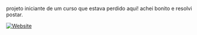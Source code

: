 projeto iniciante de um curso que estava perdido aqui! achei bonito e resolvi postar. <br>

[![Website](https://img.shields.io/badge/Meu_Site-1E90FF?style=flat-square&logo=google-chrome&logoColor=white)](https://victorhugo-sys.github.io/slide-js/)
